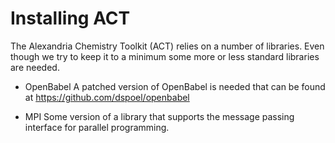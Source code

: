 Installing ACT
==============
The Alexandria Chemistry Toolkit (ACT) relies on a number of libraries. Even though we try to keep it to a minimum
some more or less standard libraries are needed.

+ OpenBabel
A patched version of OpenBabel is needed that can be found at
https://github.com/dspoel/openbabel 

+ MPI
Some version of a library that supports the message passing interface for parallel programming.
